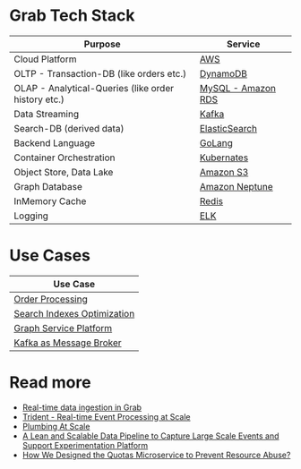 # Grab Tech Stack

| Purpose                                             | Service                                                                                                                           |
|-----------------------------------------------------|-----------------------------------------------------------------------------------------------------------------------------------|
| Cloud Platform                                      | [AWS](https://github.com/Anshul619/AWS-Services/tree/main/Readme.md)                                                              |
| OLTP - Transaction-DB (like orders etc.)            | [DynamoDB](https://github.com/Anshul619/AWS-Services/tree/main/1_Databases/AmazonDynamoDB/Readme.md)                              |
| OLAP - Analytical-Queries (like order history etc.) | [MySQL - Amazon RDS](https://github.com/Anshul619/HLD-System-Designs/tree/main/1_Databases/7_SQL-Databases/Readme.md)             |
| Data Streaming                                      | [Kafka](https://github.com/Anshul619/HLD-System-Designs/tree/main/2_MessageBrokersEDA/Kafka/Readme.md)                            |
| Search-DB (derived data)                            | [ElasticSearch](https://github.com/Anshul619/HLD-System-Designs/tree/main/1_Databases/9_Search-Databases/ElasticSearch/Readme.md) |
| Backend Language                                    | [GoLang](GoLangBackend.md)                                                                                                        |
| Container Orchestration                             | [Kubernates](https://github.com/Anshul619/HLD-System-Designs/tree/main/9_Container&Orchestration/Kubernates/Readme.md)            |
| Object Store, Data Lake                             | [Amazon S3](https://github.com/Anshul619/AWS-Services/tree/main/6_FileStorages/3_S3ObjectStorage/Readme.md)                       |
| Graph Database                                      | [Amazon Neptune](https://github.com/Anshul619/AWS-Services/tree/main/1_Databases/AmazonNeptune.md)                                |
| InMemory Cache                                      | [Redis](https://github.com/Anshul619/HLD-System-Designs/tree/main/1_Databases/8_Caching-InMemory-Databases/Redis/Readme.md)       |
| Logging                                             | [ELK](https://engineering.grab.com/structured-logging)                                                                            |

# Use Cases

| Use Case                                          |
|---------------------------------------------------|
| [Order Processing](OrderProcessing/Readme.md)     |
| [Search Indexes Optimization](SearchIndexing.md)  |
| [Graph Service Platform](GraphServicePlatform.md) |
| [Kafka as Message Broker](KafkaMessageBroker.md)  |

# Read more
- [Real-time data ingestion in Grab](https://engineering.grab.com/real-time-data-ingestion)
- [Trident - Real-time Event Processing at Scale](https://engineering.grab.com/trident-real-time-event-processing-at-scale)
- [Plumbing At Scale](https://engineering.grab.com/plumbing-at-scale)
- [A Lean and Scalable Data Pipeline to Capture Large Scale Events and Support Experimentation Platform](https://engineering.grab.com/experimentation-platform-data-pipeline)
- [How We Designed the Quotas Microservice to Prevent Resource Abuse?](https://engineering.grab.com/quotas-service)
